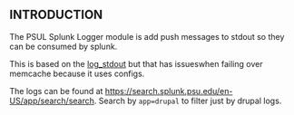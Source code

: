 ## INTRODUCTION

The PSUL Splunk Logger module is add push messages to stdout so they can be
consumed by splunk.

This is based on the [log_stdout](https://www.drupal.org/project/log_stdout)
but that has issueswhen failing over memcache because it uses configs.

The logs can be found at https://search.splunk.psu.edu/en-US/app/search/search.  Search by `app=drupal` to
filter just by drupal logs.
